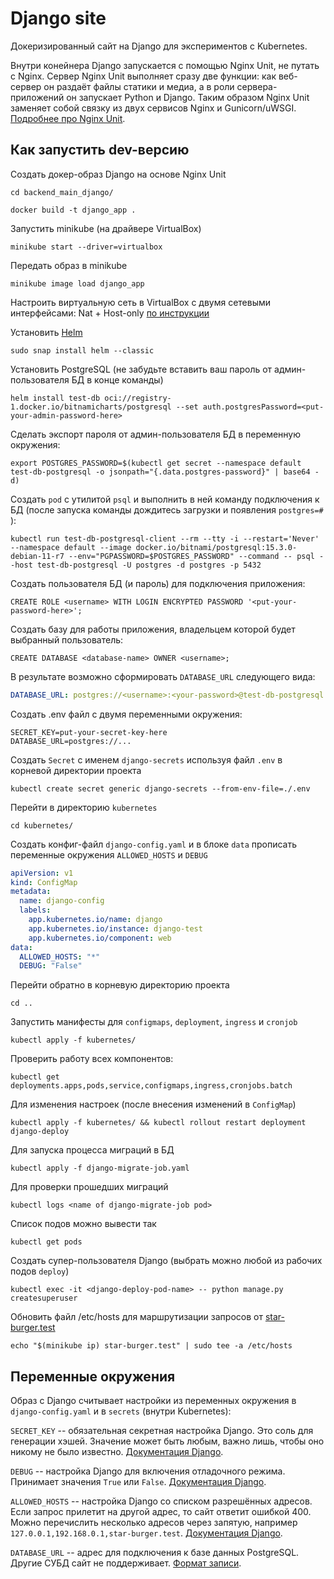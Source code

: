 # Django site

Докеризированный сайт на Django для экспериментов с Kubernetes.

Внутри конейнера Django запускается с помощью Nginx Unit, не путать с Nginx. Сервер Nginx Unit выполняет сразу две функции: как веб-сервер он раздаёт файлы статики и медиа, а в роли сервера-приложений он запускает Python и Django. Таким образом Nginx Unit заменяет собой связку из двух сервисов Nginx и Gunicorn/uWSGI. [Подробнее про Nginx Unit](https://unit.nginx.org/).

## Как запустить dev-версию

Создать докер-образ Django на основе Nginx Unit
```shell
cd backend_main_django/
```

```shell
docker build -t django_app .
```

Запустить minikube (на драйвере VirtualBox)
```shell
minikube start --driver=virtualbox
```

Передать образ в minikube
```shell
minikube image load django_app
```

Настроить виртуальную сеть в VirtualBox с двумя сетевыми интерфейсами: Nat + Host-only [по инструкции](https://blogs.oracle.com/scoter/post/oracle-vm-virtualbox-networking-options-and-how-to-manage-them)

Установить [Helm](https://helm.sh/)
```shell
sudo snap install helm --classic
```

Установить PostgreSQL (не забудьте вставить ваш пароль от админ-пользователя БД в конце команды)
```shell
helm install test-db oci://registry-1.docker.io/bitnamicharts/postgresql --set auth.postgresPassword=<put-your-admin-password-here>
```

Сделать экспорт пароля от админ-пользователя БД в переменную окружения:
```shell
export POSTGRES_PASSWORD=$(kubectl get secret --namespace default test-db-postgresql -o jsonpath="{.data.postgres-password}" | base64 -d)
```

Создать `pod` с утилитой `psql` и выполнить в ней команду подключения к БД (после запуска команды дождитесь загрузки и появления `postgres=# `):
```shell
kubectl run test-db-postgresql-client --rm --tty -i --restart='Never' --namespace default --image docker.io/bitnami/postgresql:15.3.0-debian-11-r7 --env="PGPASSWORD=$POSTGRES_PASSWORD" --command -- psql --host test-db-postgresql -U postgres -d postgres -p 5432
```

Создать пользователя БД (и пароль) для подключения приложения:
```shell
CREATE ROLE <username> WITH LOGIN ENCRYPTED PASSWORD '<put-your-password-here>';
```

Создать базу для работы приложения, владельцем которой будет выбранный пользователь:
```shell
CREATE DATABASE <database-name> OWNER <username>;
```

В результате возможно сформировать `DATABASE_URL` следующего вида:
```yaml
DATABASE_URL: postgres://<username>:<your-password>@test-db-postgresql:5432/<database-name>
```

Создать .env файл с двумя переменными окружения:
```dotenv
SECRET_KEY=put-your-secret-key-here
DATABASE_URL=postgres://...
```

Создать `Secret` c именем `django-secrets` используя файл `.env` в корневой директории проекта
```shell
kubectl create secret generic django-secrets --from-env-file=./.env
```

Перейти в директорию `kubernetes`
```shell
cd kubernetes/
```

Создать конфиг-файл `django-config.yaml` и в блоке `data` прописать переменные окружения `ALLOWED_HOSTS` и `DEBUG`
```yaml
apiVersion: v1
kind: ConfigMap
metadata:
  name: django-config
  labels:
    app.kubernetes.io/name: django
    app.kubernetes.io/instance: django-test
    app.kubernetes.io/component: web
data:
  ALLOWED_HOSTS: "*"
  DEBUG: "False"
```

Перейти обратно в корневую директорию проекта
```shell
cd ..
```

Запустить манифесты для `configmaps`, `deployment`, `ingress` и `cronjob`
```shell
kubectl apply -f kubernetes/
```

Проверить работу всех компонентов:
```shell
kubectl get deployments.apps,pods,service,configmaps,ingress,cronjobs.batch
```

Для изменения настроек (после внесения изменений в `ConfigMap`)
```shell
kubectl apply -f kubernetes/ && kubectl rollout restart deployment django-deploy
```

Для запуска процесса миграций в БД
```shell
kubectl apply -f django-migrate-job.yaml
```

Для проверки прошедших миграций
```shell
kubectl logs <name of django-migrate-job pod>
```

Список подов можно вывести так
```shell
kubectl get pods
```

Создать супер-пользователя Django (выбрать можно любой из рабочих подов `deploy`)
```shell
kubectl exec -it <django-deploy-pod-name> -- python manage.py createsuperuser
```

Обновить файл /etc/hosts для маршрутизации запросов от [star-burger.test](star-burger.test)
```shell
echo "$(minikube ip) star-burger.test" | sudo tee -a /etc/hosts
```

## Переменные окружения

Образ с Django считывает настройки из переменных окружения в `django-config.yaml` и в `secrets` (внутри Kubernetes):

`SECRET_KEY` -- обязательная секретная настройка Django. Это соль для генерации хэшей. Значение может быть любым, важно лишь, чтобы оно никому не было известно. [Документация Django](https://docs.djangoproject.com/en/3.2/ref/settings/#secret-key).

`DEBUG` -- настройка Django для включения отладочного режима. Принимает значения `True` или `False`. [Документация Django](https://docs.djangoproject.com/en/3.2/ref/settings/#std:setting-DEBUG).

`ALLOWED_HOSTS` -- настройка Django со списком разрешённых адресов. Если запрос прилетит на другой адрес, то сайт ответит ошибкой 400. Можно перечислить несколько адресов через запятую, например `127.0.0.1,192.168.0.1,star-burger.test`. [Документация Django](https://docs.djangoproject.com/en/3.2/ref/settings/#allowed-hosts).

`DATABASE_URL` -- адрес для подключения к базе данных PostgreSQL. Другие СУБД сайт не поддерживает. [Формат записи](https://github.com/jacobian/dj-database-url#url-schema).

